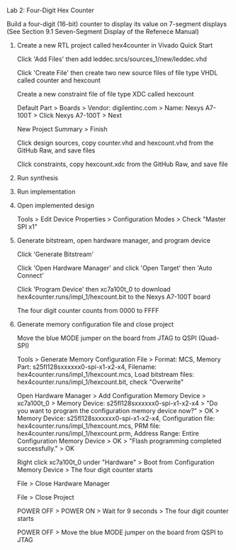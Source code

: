 Lab 2: Four-Digit Hex Counter

Build a four-digit (16-bit) counter to display its value on 7-segment displays (See Section 9.1 Seven-Segment Display of the Refenece Manual)
1. Create a new RTL project called hex4counter in Vivado Quick Start

    Click 'Add Files' then add leddec.srcs/sources_1/new/leddec.vhd

    Click 'Create File' then create two new source files of file type VHDL called counter and hexcount

    Create a new constraint file of file type XDC called hexcount

    Default Part > Boards > Vendor: digilentinc.com > Name: Nexys A7-100T > Click Nexys A7-100T > Next

    New Project Summary > Finish

    Click design sources, copy counter.vhd and hexcount.vhd from the GitHub Raw, and save files

    Click constraints, copy hexcount.xdc from the GitHub Raw, and save file

2. Run synthesis
3. Run implementation
4. Open implemented design

    Tools > Edit Device Properties > Configuration Modes > Check "Master SPI x1"

5. Generate bitstream, open hardware manager, and program device

    Click 'Generate Bitstream'

    Click 'Open Hardware Manager' and click 'Open Target' then 'Auto Connect'

    Click 'Program Device' then xc7a100t_0 to download hex4counter.runs/impl_1/hexcount.bit to the Nexys A7-100T board

    The four digit counter counts from 0000 to FFFF

6. Generate memory configuration file and close project

    Move the blue MODE jumper on the board from JTAG to QSPI (Quad-SPI)

    Tools > Generate Memory Configuration File > Format: MCS, Memory Part: s25fl128sxxxxxx0-spi-x1-x2-x4, Filename: hex4counter.runs/impl_1/hexcount.mcs, Load bitstream files: hex4counter.runs/impl_1/hexcount.bit, check "Overwrite"

    Open Hardware Manager > Add Configuration Memory Device > xc7a100t_0 > Memory Device: s25fl128sxxxxxx0-spi-x1-x2-x4 > "Do you want to program the configuration memory device now?" > OK > Memory Device: s25fl128sxxxxxx0-spi-x1-x2-x4, Configuration file: hex4counter.runs/impl_1/hexcount.mcs, PRM file: hex4counter.runs/impl_1/hexcount.prm, Address Range: Entire Configuration Memory Device > OK > "Flash programming completed successfully." > OK

    Right click xc7a100t_0 under "Hardware" > Boot from Configuration Memory Device > The four digit counter starts

    File > Close Hardware Manager

    File > Close Project

    POWER OFF > POWER ON > Wait for 9 seconds > The four digit counter starts

    POWER OFF > Move the blue MODE jumper on the board from QSPI to JTAG
